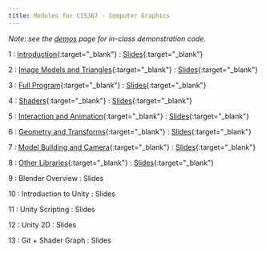 ```yaml
---
title: Modules for CIS367 - Computer Graphics
---
```


*Note: see the [demos](../demos) page for in-class demonstration code.*

1
: [Introduction](../assets/slides/CIS367-1-Introduction.pdf){:target="_blank"}
  : [Slides](../assets/slides/CIS367-1-Introduction.pdf){:target="_blank"}

2
: [Image Models and Triangles](../assets/slides/CIS367-2-Image-Models.pdf){:target="_blank"}
  : [Slides](../assets/slides/CIS367-2-Image-Models.pdf){:target="_blank"}

3
: [Full Program](../assets/slides/CIS367-3-Full-Program.pdf){:target="_blank"}
  : [Slides](../assets/slides/CIS367-3-Full-Program.pdf){:target="_blank"}

4
: [Shaders](../assets/slides/CIS367-4-Shaders.pdf){:target="_blank"}
  : [Slides](../assets/slides/CIS367-4-Shaders.pdf){:target="_blank"}

5
: [Interaction and Animation](../assets/slides/CIS367-5-Interaction-and-Animation.pdf){:target="_blank"}
  : [Slides](../assets/slides/CIS367-5-Interaction-and-Animation.pdf){:target="_blank"}

6
: [Geometry and Transforms](../assets/slides/CIS367-6-Geometry-and-Transforms.pdf){:target="_blank"}
  : [Slides](../assets/slides/CIS367-6-Geometry-and-Transforms.pdf){:target="_blank"}

7
: [Model Building and Camera](../assets/slides/CIS367-7-Model-Building-and-Camera.pdf){:target="_blank"}
  : [Slides](../assets/slides/CIS367-7-Model-Building-and-Camera.pdf){:target="_blank"}

8
: [Other Libraries](../assets/slides/CIS367-8-Other-Libraries.pdf){:target="_blank"}
  : [Slides](../assets/slides/CIS367-8-Other-Libraries.pdf){:target="_blank"}

9
: Blender Overview
  : Slides

10
: Introduction to Unity
  : Slides

11
: Unity Scripting
  : Slides

12
: Unity 2D
  : Slides

13
: Git + Shader Graph
  : Slides
